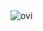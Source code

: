<img src="https://github-readme-stats.vercel.app/api/top-langs?username=justsadsmile&show_icons=true&locale=en&layout=compact&theme=vue-dark" alt="ovi" />